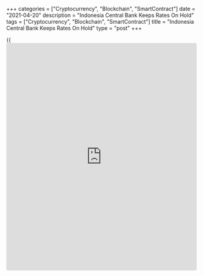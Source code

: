 +++
categories = ["Cryptocurrency", "Blockchain", "SmartContract"]
date = "2021-04-20"
description = "Indonesia Central Bank Keeps Rates On Hold"
tags = ["Cryptocurrency", "Blockchain", "SmartContract"]
title = "Indonesia Central Bank Keeps Rates On Hold"
type = "post"
+++

{{<iframe id="large-banner" src="https://www.bounty.group/#slide=3.0" width="100%" height="600" scrolling="no" style="border: 0px solid rgb(216, 221, 230); border-radius: 3px;">}}

Indonesia's central bank decided to leave its key interest rates
unchanged to maintain the rupiah exchange rate stability amid the
downbeat economic outlook.

The Board of Governors of Bank Indonesia decided to retain the BI 7-day
reverse repo rate at 3.50 percent. The bank last reduced the rate by 25
basis points in February.

The deposit facility interest rate was kept at 2.75 percent, and the
lending facility rate at 4.25 percent.

Although the bank assessed improvements in exports, fiscal spending and
investment, the economic growth outlook was downgraded to 4.1-5.1
percent from 4.3-5.3 percent.

Inflation is forecast to remain under control within the 2-4 percent
target range in line with weak demand and adequate supply.

Looking forward, the bank forecast the current account deficit to remain
low at around 1.0 -2.0 percent of GDP in 2021.

The main concern for the central bank is the uncertain outlook for the
rupiah, which the Bank keeps a close eye on due to the country's high
level of foreign currency debt, Gareth Leather, an economist at Capital
Economics, said.

Despite the downbeat outlook for the [economy][1], there is little room
for further rate cuts this year, the economist noted.

For comments and feedback [contact](https://www.playgroundfx.com/contact/): editorial@rtt[news](https://www.letsplayfx.com/blog/forex-news-website/).com

[Economic News][1]

 **What parts of the world are seeing the best (and worst) economic
performances lately? Click[here][2] to check out our [Econ Scorecard][2]
and find out! See up-to-the-moment [ranking](https://www.playgroundfx.com/blog/crypto-exchange-ranking/)s for the best and worst
performers in [GDP][2], [unemployment rate][3], [inflation][4] and much
more.**

   1. www.rtt[news](https://www.letsplayfx.com/blog/forex-news-website/).com/Content/EconomicNews.aspx
   2. www.rtt[news](https://www.letsplayfx.com/blog/forex-news-website/).com/economic-scorecard/world-rank/GDP/highest-performance.aspx
   3. www.rtt[news](https://www.letsplayfx.com/blog/forex-news-website/).com/economic-scorecard/world-rank/unemployment-rate/lowest-performance.aspx
   4. www.rtt[news](https://www.letsplayfx.com/blog/forex-news-website/).com/economic-scorecard/world-rank/CPI/highest-performance.aspx